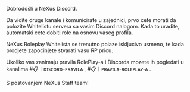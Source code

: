 Dobrodošli u NeXus Discord.

Da vidite druge kanale i komunicirate u zajednici, prvo cete morati da polozite Whitelistu servera sa vasim Discord nalogom. Kada to uradite, automatski cete dobiti role na osnovu vaseg profila.

NeXus Roleplay Whitelista se trenutno polaze iskljucivo usmeno, te kada prodjete zapocinjete stvarati vasu RP pricu.

Ukoliko vas zanimaju pravila RolePlay-a i Discorda mozete ih pogledati u kanalima #📋︱ᴅɪꜱᴄᴏʀᴅ-ᴘʀᴀᴠɪʟᴀ  , #📋︱ᴘʀᴀᴠɪʟᴀ-ʀᴏʟᴇᴘʟᴀʏ-ᴀ .

S postovanjem NeXus Staff team!
